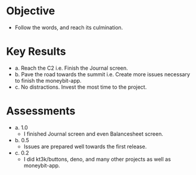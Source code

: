 # Objective

- Follow the words, and reach its culmination.

# Key Results

- a. Reach the C2 i.e. Finish the Journal screen.
- b. Pave the road towards the summit i.e. Create more issues necessary to finish the moneybit-app.
- c. No distractions. Invest the most time to the project.

# Assessments

- a. 1.0
  - I finished Journal screen and even Balancesheet screen.
- b. 0.5
  - Issues are prepared well towards the first release.
- c. 0.2
  - I did kt3k/buttons, deno, and many other projects as well as moneybit-app.

